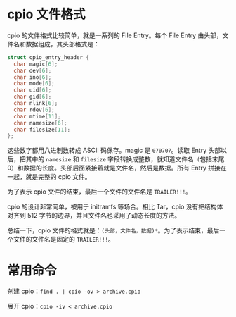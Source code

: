 # cpio 文件格式

cpio 的文件格式比较简单，就是一系列的 File Entry。每个 File Entry 由头部，文件名和数据组成，其头部格式是：

```c
struct cpio_entry_header {
  char magic[6];
  char dev[6];
  char ino[6];
  char mode[6];
  char uid[6];
  char gid[6];
  char nlink[6];
  char rdev[6];
  char mtime[11];
  char namesize[6];
  char filesize[11];
};
```

这些数字都用八进制数转成 ASCII 码保存。magic 是 `070707`。读取 Entry 头部以后，把其中的 `namesize` 和 `filesize` 字段转换成整数，就知道文件名（包括末尾 0）和数据的长度。头部后面紧接着就是文件名，然后是数据。所有 Entry 拼接在一起，就是完整的 cpio 文件。

为了表示 cpio 文件的结束，最后一个文件的文件名是 `TRAILER!!!`。

cpio 的设计非常简单，被用于 initramfs 等场合。相比 Tar，cpio 没有把结构体对齐到 512 字节的边界，并且文件名也采用了动态长度的方法。

总结一下，cpio 文件的格式就是：`(头部，文件名，数据)*`。为了表示结束，最后一个文件的文件名是固定的 `TRAILER!!!`。

# 常用命令

创建 cpio：`find . | cpio -ov > archive.cpio`

展开 cpio：`cpio -iv < archive.cpio`

